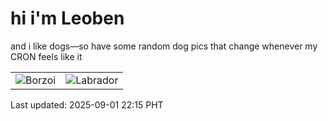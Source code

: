 # hi i'm Leoben

and i like dogs—so have some random dog pics that change whenever my CRON feels like it

|  |  |
|--------|----------|
| ![Borzoi](https://random-dog-vercel.vercel.app/api/random-borzoi?v=1756736130) | ![Labrador](https://random-dog-vercel.vercel.app/api/random-labrador?v=1756736130) |

Last updated: 2025-09-01 22:15 PHT

